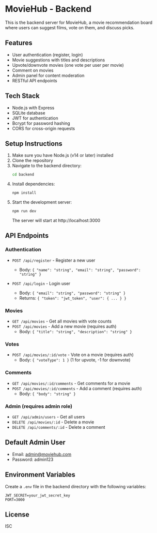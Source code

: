 # MovieHub - Backend

This is the backend server for MovieHub, a movie recommendation board where users can suggest films, vote on them, and discuss picks.

## Features

- User authentication (register, login)
- Movie suggestions with titles and descriptions
- Upvote/downvote movies (one vote per user per movie)
- Comment on movies
- Admin panel for content moderation
- RESTful API endpoints

## Tech Stack

- Node.js with Express
- SQLite database
- JWT for authentication
- Bcrypt for password hashing
- CORS for cross-origin requests

## Setup Instructions

1. Make sure you have Node.js (v14 or later) installed
2. Clone the repository
3. Navigate to the backend directory:
   ```bash
   cd backend
   ```
4. Install dependencies:
   ```bash
   npm install
   ```
5. Start the development server:
   ```bash
   npm run dev
   ```
   The server will start at http://localhost:3000

## API Endpoints

### Authentication
- `POST /api/register` - Register a new user
  - Body: `{ "name": "string", "email": "string", "password": "string" }`

- `POST /api/login` - Login user
  - Body: `{ "email": "string", "password": "string" }`
  - Returns: `{ "token": "jwt_token", "user": { ... } }`

### Movies
- `GET /api/movies` - Get all movies with vote counts
- `POST /api/movies` - Add a new movie (requires auth)
  - Body: `{ "title": "string", "description": "string" }`

### Votes
- `POST /api/movies/:id/vote` - Vote on a movie (requires auth)
  - Body: `{ "voteType": 1 }` (1 for upvote, -1 for downvote)

### Comments
- `GET /api/movies/:id/comments` - Get comments for a movie
- `POST /api/movies/:id/comments` - Add a comment (requires auth)
  - Body: `{ "body": "string" }`

### Admin (requires admin role)
- `GET /api/admin/users` - Get all users
- `DELETE /api/movies/:id` - Delete a movie
- `DELETE /api/comments/:id` - Delete a comment

## Default Admin User
- Email: admin@moviehub.com
- Password: admin123

## Environment Variables
Create a `.env` file in the backend directory with the following variables:
```
JWT_SECRET=your_jwt_secret_key
PORT=3000
```

## License
ISC
